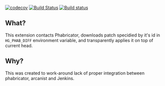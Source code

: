 [![codecov](https://codecov.io/gh/trassir/hg-phabdiff/branch/master/graph/badge.svg)](https://codecov.io/gh/trassir/hg-phabdiff)
[![Build Status](https://travis-ci.com/trassir/hg-phabdiff.svg?branch=master)](https://travis-ci.com/trassir/hg-phabdiff)
[![Build status](https://ci.appveyor.com/api/projects/status/9almrajywadddxub/branch/master?svg=true)](https://ci.appveyor.com/project/trassir/hg-phabdiff/branch/master)

## What?

This extension contacts Phabricator, downloads patch specidied by it's id in `HG_PHAB_DIFF` environment variable, and transparently applies it on top of current head.

## Why?

This was created to work-around lack of proper integration between phabricator, arcanist and Jenkins.

